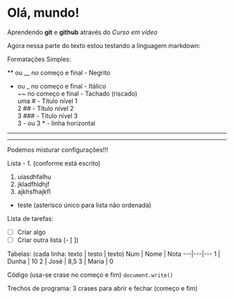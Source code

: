 # Olá, mundo!
 Aprendendo **git** e **github** através do *Curso em vídeo*

 Agora nessa parte do texto estou testando a linguagem markdown:

 Formatações Simples: 

 ** ou __ no começo e final - Negrito  
 * ou _ no começo e final - Itálico  
 ~~ no começo e final - Tachado (riscado)  
 uma # - Título nível 1  
 2 ## - Título nível 2  
 3 ### - Título nível 3  
 3 - ou 3 * - linha horizontal  
 ---
 ***

 Podemos misturar configurações!!!  

 Lista - 1. (conforme está escrito)  
 1. uiasdhfalhu
 2. jkladfhldhjf
   1. ajkhsfhajkfl
* teste (asterisco único para lista não ordenada)

Lista de tarefas:
- [ ] Criar algo
- [ ] Criar outra lista (- [ ])

Tabelas: (cada linha: texto | testo | texto)
Num | Nome | Nota
---|---|---
1 | Dunha | 10
2 | José | 8,5
3 | Maria | 0

Código (usa-se crase no começo e fim) `document.write()`

Trechos de programa: 3 crases para abrir e fechar (começo e fim)
